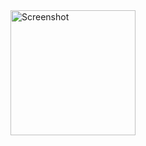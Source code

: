 <img src="https://github.com/user-attachments/assets/1ae45d7d-2bbd-468a-a20b-9bc549b1a00a" alt="Screenshot" width="200" />

